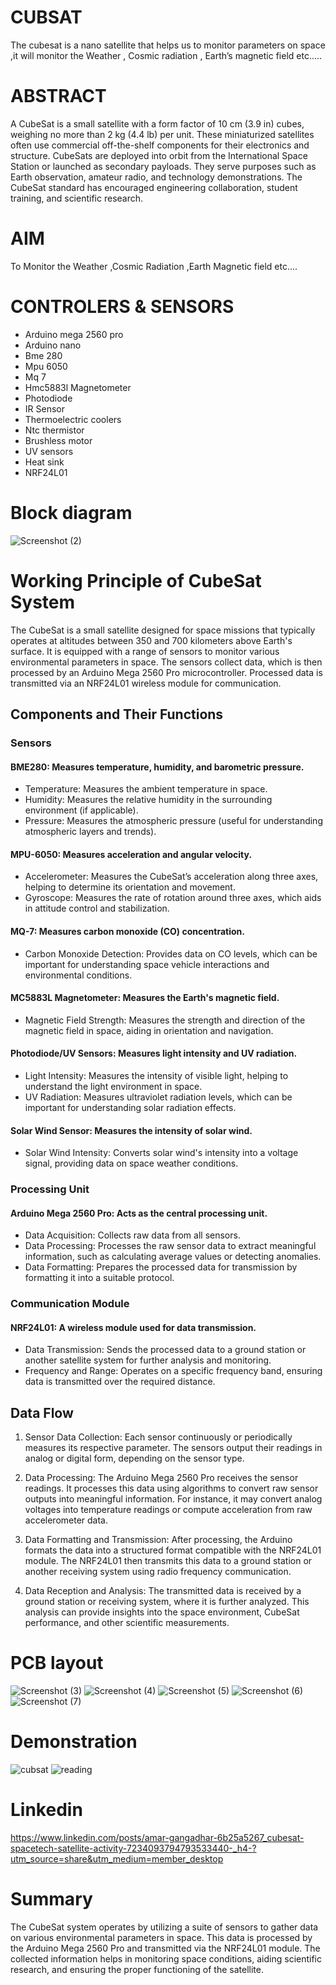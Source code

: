 # CUBSAT
The cubesat is a nano satellite that helps us to monitor parameters on space ,it will monitor the Weather , Cosmic radiation , Earth’s magnetic field etc.....
# ABSTRACT
A CubeSat is a small satellite with a form factor of 10 cm (3.9 in) cubes, weighing no more than 2 kg (4.4 lb) per unit. These miniaturized satellites often use commercial off-the-shelf components for their electronics and structure. CubeSats are deployed into orbit from the International Space Station or launched as secondary payloads. They serve purposes such as Earth observation, amateur radio, and technology demonstrations. The CubeSat standard has encouraged engineering collaboration, student training, and scientific research.
# AIM
To Monitor the Weather ,Cosmic Radiation ,Earth Magnetic field etc....
# CONTROLERS & SENSORS 
- Arduino mega 2560 pro
- Arduino nano
- Bme 280
- Mpu 6050
- Mq 7
- Hmc5883l Magnetometer
- Photodiode
- IR Sensor
- Thermoelectric coolers
- Ntc thermistor
- Brushless  motor
- UV sensors
- Heat sink
- NRF24L01
# Block diagram
![Screenshot (2)](https://github.com/user-attachments/assets/25ef32cd-26b0-473a-b9ec-cd7ae87b9339)
# Working Principle of CubeSat System
The CubeSat is a small satellite designed for space missions that typically operates at altitudes between 350 and 700 kilometers above Earth's surface. It is equipped with a range of sensors to monitor various environmental parameters in space. The sensors collect data, which is then processed by an Arduino Mega 2560 Pro microcontroller. Processed data is transmitted via an NRF24L01 wireless module for communication.
## Components and Their Functions
### Sensors
#### BME280: Measures temperature, humidity, and barometric pressure.
* Temperature: Measures the ambient temperature in space.
* Humidity: Measures the relative humidity in the surrounding environment (if applicable).
* Pressure: Measures the atmospheric pressure (useful for understanding atmospheric layers and trends).

#### MPU-6050: Measures acceleration and angular velocity.
* Accelerometer: Measures the CubeSat’s acceleration along three axes, helping to determine its orientation and movement.
* Gyroscope: Measures the rate of rotation around three axes, which aids in attitude control and stabilization.

#### MQ-7: Measures carbon monoxide (CO) concentration.
* Carbon Monoxide Detection: Provides data on CO levels, which can be important for understanding space vehicle interactions and environmental conditions.

#### MC5883L Magnetometer: Measures the Earth's magnetic field.
* Magnetic Field Strength: Measures the strength and direction of the magnetic field in space, aiding in orientation and navigation.

#### Photodiode/UV Sensors: Measures light intensity and UV radiation.
* Light Intensity: Measures the intensity of visible light, helping to understand the light environment in space.
* UV Radiation: Measures ultraviolet radiation levels, which can be important for understanding solar radiation effects.

#### Solar Wind Sensor: Measures the intensity of solar wind.
* Solar Wind Intensity: Converts solar wind's intensity into a voltage signal, providing data on space weather conditions.

### Processing Unit

#### Arduino Mega 2560 Pro: Acts as the central processing unit.
* Data Acquisition: Collects raw data from all sensors.
* Data Processing: Processes the raw sensor data to extract meaningful information, such as calculating average values or detecting anomalies.
* Data Formatting: Prepares the processed data for transmission by formatting it into a suitable protocol.
   
### Communication Module

#### NRF24L01: A wireless module used for data transmission.
* Data Transmission: Sends the processed data to a ground station or another satellite system for further analysis and monitoring.
* Frequency and Range: Operates on a specific frequency band, ensuring data is transmitted over the required distance.
  
## Data Flow

1. Sensor Data Collection:  Each sensor continuously or periodically measures its respective parameter. The sensors output their readings in analog or digital form, depending on the sensor type.

2. Data Processing: The Arduino Mega 2560 Pro receives the sensor readings. It processes this data using algorithms to convert raw sensor outputs into meaningful information. For 
   instance, it may convert analog voltages into temperature readings or compute acceleration from raw accelerometer data.

3. Data Formatting and Transmission: After processing, the Arduino formats the data into a structured format compatible with the NRF24L01 module. The NRF24L01 then transmits this data to 
   a ground station or another receiving system using radio frequency communication.

4. Data Reception and Analysis: The transmitted data is received by a ground station or receiving system, where it is further analyzed. This analysis can provide insights into the space 
   environment, CubeSat performance, and other scientific measurements.
# PCB layout 
![Screenshot (3)](https://github.com/user-attachments/assets/fbe66fc5-371b-466a-b98e-a694c2a8db02)
![Screenshot (4)](https://github.com/user-attachments/assets/eee872cc-e681-441e-a185-39dfcdf480ff)
![Screenshot (5)](https://github.com/user-attachments/assets/7d79b169-9124-43ba-8858-a3476a574a9e)
![Screenshot (6)](https://github.com/user-attachments/assets/5d62efcb-ab8c-4b75-a27d-51d4da3a8d72)
![Screenshot (7)](https://github.com/user-attachments/assets/f0acf332-c2de-4f82-96d0-d5339ed0accd)
# Demonstration 
![cubsat](https://github.com/user-attachments/assets/5af2ff7c-d40e-4b03-a735-59d7ed6a187b)
![reading](https://github.com/user-attachments/assets/0e60b8c0-ffc2-4c91-898a-9c0d48ee8047)
# Linkedin
https://www.linkedin.com/posts/amar-gangadhar-6b25a5267_cubesat-spacetech-satellite-activity-7234093794793533440-_h4-?utm_source=share&utm_medium=member_desktop
# Summary
The CubeSat system operates by utilizing a suite of sensors to gather data on various environmental parameters in space. This data is processed by the Arduino Mega 2560 Pro and transmitted via the NRF24L01 module. The collected information helps in monitoring space conditions, aiding scientific research, and ensuring the proper functioning of the satellite.







